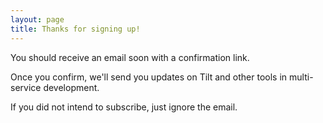 ```yaml
---
layout: page
title: Thanks for signing up!
---
```


You should receive an email soon with a confirmation link.

Once you confirm, we'll send you updates on Tilt and other tools in multi-service development.

If you did not intend to subscribe, just ignore the email.
